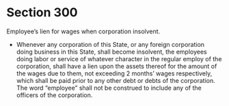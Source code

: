# Section 300

Employee’s lien for wages when corporation insolvent.

- Whenever any corporation of this State, or any foreign corporation doing business in this State, shall become insolvent, the employees doing labor or service of whatever character in the regular employ of the corporation, shall have a lien upon the assets thereof for the amount of the wages due to them, not exceeding 2 months’ wages respectively, which shall be paid prior to any other debt or debts of the corporation. The word “employee” shall not be construed to include any of the officers of the corporation.